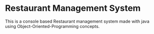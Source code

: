 # Restaurant Management System

This is a console based Restaurant management system made with java using Object-Oriented-Programming concepts.
